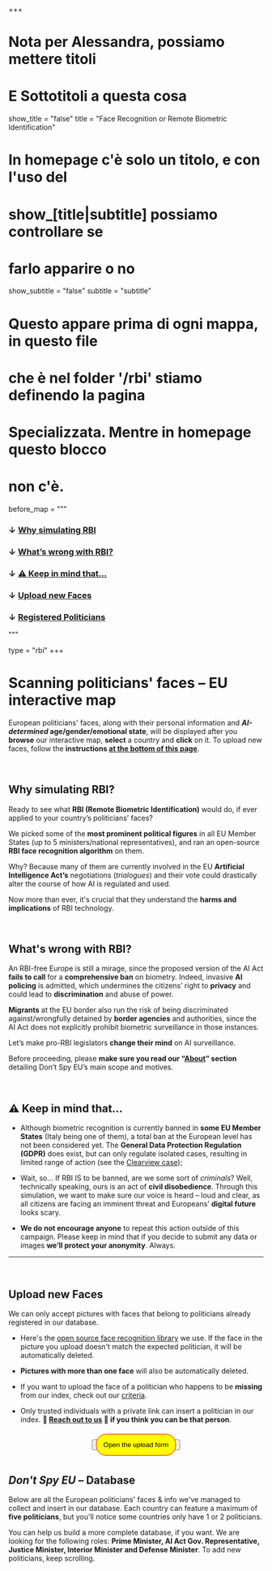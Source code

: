 +++

# Nota per Alessandra, possiamo mettere titoli
# E Sottotitoli a questa cosa
show_title = "false"
title = "Face Recognition or Remote Biometric Identification"

# In homepage c'è solo un titolo, e con l'uso del
# show_[title|subtitle] possiamo controllare se
# farlo apparire o no
show_subtitle = "false"
subtitle = "subtitle"

# Questo appare prima di ogni mappa, in questo file
# che è nel folder '/rbi' stiamo definendo la pagina
# Specializzata. Mentre in homepage questo blocco
# non c'è.
before_map = """
### ↓ [Why simulating RBI](/faces#why-simulating-rbi)
### ↓ [What’s wrong with RBI?](/faces#whats-wrong-with-rbi)
### ↓ [⚠ Keep in mind that…](/faces#-keep-in-mind-that)
### ↓ [Upload new Faces](/faces#nocoform)
### ↓ [Registered Politicians](/faces#database)
"""

type = "rbi"
+++

# Scanning politicians' faces – EU interactive map

European politicians' faces, along with their personal information and **_AI-determined_ age/gender/emotional state**, will be displayed after you **browse** our interactive map, **select** a country and **click** on it. To upload new faces, follow the **instructions [at the bottom of this page](/faces#upload-new-faces)**.

<br>

<section id="why-simulating-rbi">

# Why simulating RBI?

Ready to see what **RBI (Remote Biometric Identification)** would do, if ever applied to your country’s politicians’ faces?

We picked some of the **most prominent political figures** in all EU Member States (up to 5 ministers/national representatives), and ran an open-source **RBI face recognition algorithm** on them.

Why? Because many of them are currently involved in the EU **Artificial Intelligence Act’s** negotiations (_trialogues_) and their vote could drastically alter the course of how AI is regulated and used.

Now more than ever, it's crucial that they understand the **harms and implications** of RBI technology.

<br>

# What's wrong with RBI?

An RBI-free Europe is still a mirage, since the proposed version of the AI Act **fails to call** for a **comprehensive ban** on biometry. Indeed, invasive **AI policing** is admitted, which undermines the citizens’ right to **privacy** and could lead to **discrimination** and abuse of power.

**Migrants** at the EU border also run the risk of being discriminated against/wrongfully detained by **border agencies** and authorities, since the AI Act does not explicitly prohibit biometric surveillance in those instances.

Let’s make pro-RBI legislators **change their mind** on AI surveillance.

Before proceeding, please **make sure you read our “[About](/about)” section** detailing Don’t Spy EU’s main scope and motives.

<br>

# ⚠ Keep in mind that...

* Although biometric recognition is currently banned in **some EU Member States** (Italy being one of them), a total ban at the European level has not been considered yet. The **General Data Protection Regulation (GDPR)** does exist, but can only regulate isolated cases, resulting in limited range of action (see the [Clearview case](https://edpb.europa.eu/news/national-news/2022/facial-recognition-italian-sa-fines-clearview-ai-eur-20-million_en));

* Wait, so… If RBI IS to be banned, are we some sort of _criminals_? Well, technically speaking, ours is an act of **civil disobedience**. Through this simulation, we want to make sure our voice is heard – loud and clear, as all citizens are facing an imminent threat and Europeans’ **digital future** looks scary.

* **We do not encourage anyone** to repeat this action outside of this campaign. Please keep in mind that if you decide to submit any data or images **we’ll protect your anonymity**. Always.

</section>



---

<section id="nocoform">

<br>

# Upload new Faces

We can only accept pictures with faces that belong to politicians already registered in our database.

* Here's the [open source face recognition library](//github.com/ageitgey/face_recognition) we use. If the face in the picture you upload doesn't match the expected politician, it will be automatically deleted.

* **Pictures with more than one face** will also be automatically deleted.

* If you want to upload the face of a politician who happens to be **missing** from our index, check out our [criteria](/blog/five-meaningful-figures/).

* Only trusted individuals with a private link can insert a politician in our index. **🙏 [Reach out to us](/about#contacts) 🙏 if you think you can be that person**.

</section>
<br>

<!-- this block is a button that is replaced with NocoDB -->
<style>
  #clickable {
    color: black;
    background-color: #ffff01;
    padding: 1em;
    border-radius: 20px;
    border: 1px solid red;
    text-decoration-line: none;
  }
  #clickable:hover {
    cursor: pointer;
    border: 3px solid red;
  }
</style>
<div style="text-align:center">
  <button>
    <a id="clickable" onclick="renderNocodb()" >Open the upload form</a>
  </button>
</div>
<div id="upload-form-container"></div>


<br>
<section id="database">

# _Don't Spy EU_ – Database

Below are all the European politicians' faces & info we've managed to collect and insert in our database. Each country can feature a maximum of **five politicians**, but you'll notice some countries only have 1 or 2 politicians.

You can help us build a more complete database, if you want. We are looking for the following roles: **Prime Minister, AI Act Gov. Representative, Justice Minister, Interior Minister and Defense Minister**. To add new politicians, keep scrolling.

</section>

<br>
<br>

<link rel="stylesheet" href="/css/figures.css">
<div class="grid-container" id="figures--list"></div>
<script src="/js/lodash.min.js"></script>
<script src="/js/figures.js"></script>

<script>
  document.addEventListener('DOMContentLoaded', loadPoliticalFigures);

  const starting = _.sample(['Sad', 'Surprised', 'Digusted', 'Angry', 'Fearful'])
  selectButtonByText(starting);
</script>

